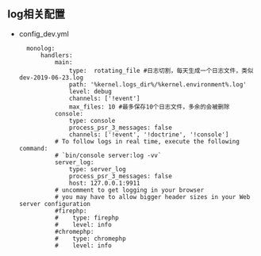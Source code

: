 ## log相关配置
- config_dev.yml

        monolog:
            handlers:
                main:
                    type:  rotating_file #日志切割，每天生成一个日志文件，类似dev-2019-06-23.log
                    path: '%kernel.logs_dir%/%kernel.environment%.log'
                    level: debug
                    channels: ['!event']
                    max_files: 10 #最多保存10个日志文件，多余的会被删除
                console:
                    type: console
                    process_psr_3_messages: false
                    channels: ['!event', '!doctrine', '!console']
                # To follow logs in real time, execute the following command:
                # `bin/console server:log -vv`
                server_log:
                    type: server_log
                    process_psr_3_messages: false
                    host: 127.0.0.1:9911
                # uncomment to get logging in your browser
                # you may have to allow bigger header sizes in your Web server configuration
                #firephp:
                #    type: firephp
                #    level: info
                #chromephp:
                #    type: chromephp
                #    level: info